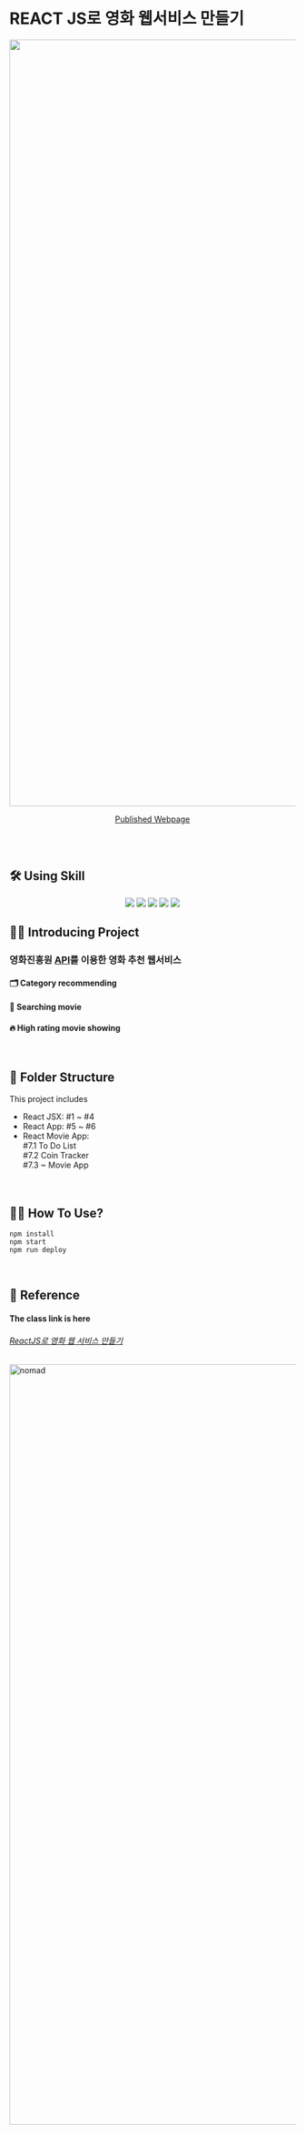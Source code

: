 # REACT JS로 영화 웹서비스 만들기

<p align='center'>
 <img width="1348" alt="react-movie-app" src="https://user-images.githubusercontent.com/114715101/227075786-4fea187a-d51c-4290-95eb-e52bcf1b8a50.png" >
</p>

<p align='center'>
    <a href="https://amykkkk.github.io/ReactJS.movie">Published Webpage</a>
</p>

<br /><br />

## 🛠 Using Skill

<p align='center'>
    <img src="https://img.shields.io/badge/React-^18.2.0-blue?logo=React"/>
    <img src="https://img.shields.io/badge/node.js-v18.11.0-green?logo=Node.js"/>
    <img src="https://img.shields.io/badge/recoil-v^0.7.7-aaa?logo=Coil"/>
    <img src="https://img.shields.io/badge/react_dom-^18.2.0-blueviolet?logo=ReactOS"/>
    <img src="https://img.shields.io/badge/react_router_dom-^6.8.1-critical?logo=React Table"/>
</p>

## 💁‍♂️ Introducing Project

### 영화진흥원 <a href="https://yts.mx/api/v2/list_movies.json">API</a>를 이용한 영화 추천 웹서비스

#### 🗂 Category recommending

#### 🔎 Searching movie

#### 🔥 High rating movie showing

<br />

## 📁 Folder Structure

This project includes

- React JSX: #1 ~ #4
- React App: #5 ~ #6
- React Movie App: <br />
  #7.1 To Do List<br />
  #7.2 Coin Tracker<br />
  #7.3 ~ Movie App<br /><br />
  <br />

## 🤸‍♀️ How To Use?

```
npm install
npm start
npm run deploy
```

<br />

## 🔖 Reference

#### The class link is here

###### [ReactJS로 영화 웹 서비스 만들기](https://nomadcoders.co/react-for-beginners)

<img width="1337" alt="nomad" src="https://user-images.githubusercontent.com/79993356/146664461-dda5c9ae-d4e7-4035-82c8-959bb47bcdaa.png">
